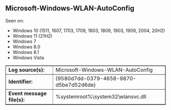 ## Microsoft-Windows-WLAN-AutoConfig

Seen on:
* Windows 10 (1511, 1607, 1703, 1709, 1803, 1809, 1903, 1909, 2004, 20H2)
* Windows 11 (21H2)
* Windows 7
* Windows 8.0
* Windows 8.1
* Windows Vista

<table border="1" class="docutils">
  <tbody>
    <tr>
      <td><b>Log source(s):</b></td>
      <td>Microsoft-Windows-WLAN-AutoConfig</td>
    </tr>
    <tr>
      <td><b>Identifier:</b></td>
      <td>{9580d7dd-0379-4658-9870-d5be7d52d6de}</td>
    </tr>
    <tr>
      <td><b>Event message file(s):</b></td>
      <td>%systemroot%\system32\wlansvc.dll</td>
    </tr>
  </tbody>
</table>

&nbsp;


